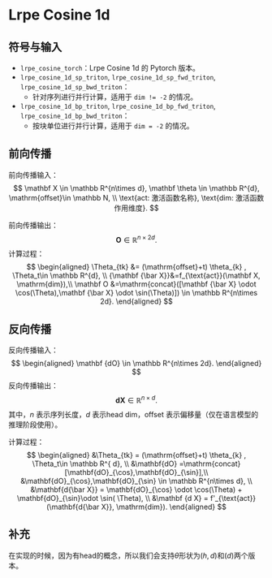 # Lrpe Cosine 1d

## 符号与输入

- `lrpe_cosine_torch`：Lrpe Cosine 1d 的 Pytorch 版本。
- `lrpe_cosine_1d_sp_triton`, `lrpe_cosine_1d_sp_fwd_triton`, `lrpe_cosine_1d_sp_bwd_triton`：
  - 针对序列进行并行计算，适用于 `dim != -2` 的情况。
- `lrpe_cosine_1d_bp_triton`, `lrpe_cosine_1d_bp_fwd_triton`, `lrpe_cosine_1d_bp_bwd_triton`：
  - 按块单位进行并行计算，适用于 `dim = -2` 的情况。

## 前向传播

前向传播输入：
$$
\mathbf X \in \mathbb R^{n\times d}, \mathbf \theta \in \mathbb R^{d},
\mathrm{offset}\in \mathbb N, \\
\text{act: 激活函数名称}, \text{dim: 激活函数作用维度}.
$$

前向传播输出：
$$
\mathbf O\in \mathbb R^{n\times 2d}.
$$
计算过程：
$$
\begin{aligned}
\Theta_{tk} &= (\mathrm{offset}+t) \theta_{k} , \Theta_t\in \mathbb R^{d}, \\
{\mathbf {\bar X}}&=f_{\text{act}}(\mathbf X, \mathrm{dim}),\\
\mathbf O &=\mathrm{concat}([\mathbf {\bar X}  \odot \cos(\Theta),\mathbf {\bar X}  \odot  \sin(\Theta)])
\in \mathbb R^{n\times 2d}.
\end{aligned}
$$



## 反向传播

反向传播输入：
$$
\begin{aligned}
\mathbf {dO} \in \mathbb R^{n\times 2d}.
\end{aligned}
$$
反向传播输出：
$$
\mathbf {dX}\in \mathbb R^{n\times d}.
$$
其中，$n$ 表示序列长度，$d$ 表示head dim，$\mathrm{offset}$ 表示偏移量（仅在语言模型的推理阶段使用）。

计算过程：
$$
\begin{aligned}
&\Theta_{tk} = (\mathrm{offset}+t) \theta_{k} , \Theta_t\in \mathbb R^{ d}, \\
&\mathbf{dO} =\mathrm{concat}[\mathbf{dO}_{\cos},\mathbf{dO}_{\sin}],\\
&\mathbf{dO}_{\cos},\mathbf{dO}_{\sin} \in \mathbb R^{n\times d},  \\
&\mathbf{d{\bar X}} = \mathbf{dO}_{\cos} \odot \cos(\Theta) + \mathbf{dO}_{\sin}\odot \sin( \Theta), \\
&\mathbf {d X} = f'_{\text{act}}(\mathbf{d{\bar X}}, \mathrm{dim}).
\end{aligned}
$$



## 补充

在实现的时候，因为有head的概念，所以我们会支持$\theta$形状为$(h, d)$和$(d)$两个版本。